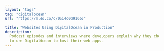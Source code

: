 ```yaml
---
layout: "tags"
tag: "digitalocean"
url: "https://m.do.co/c/0a14c0d916b3"

title: "Websites Using DigitalOcean in Production"
description:
  Podcast episodes and interviews where developers explain why they chose
  to use DigitalOcean to host their web apps.
---
```

